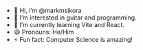 - 👋 Hi, I’m @markmsikora
- 👀 I’m interested in guitar and programming.
- 🌱 I’m currently learning Vite and React.
- 😄 Pronouns: He/Him
- ⚡ Fun fact: Computer Science is amazing!

<!---
markmsikora/markmsikora is a ✨ special ✨ repository because its `README.md` (this file) appears on your GitHub profile.
You can click the Preview link to take a look at your changes.
--->
